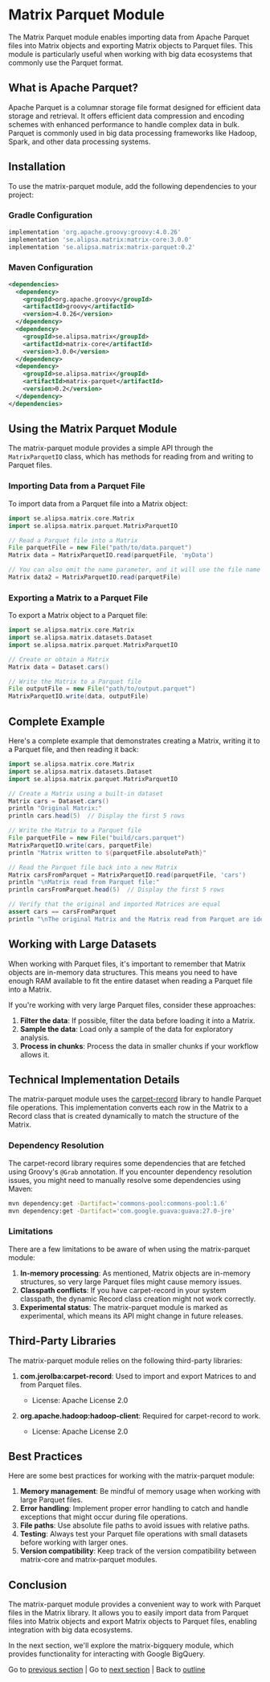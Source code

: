 # Matrix Parquet Module

The Matrix Parquet module enables importing data from Apache Parquet files into Matrix objects and exporting Matrix objects to Parquet files. This module is particularly useful when working with big data ecosystems that commonly use the Parquet format.

## What is Apache Parquet?

Apache Parquet is a columnar storage file format designed for efficient data storage and retrieval. It offers efficient data compression and encoding schemes with enhanced performance to handle complex data in bulk. Parquet is commonly used in big data processing frameworks like Hadoop, Spark, and other data processing systems.

## Installation

To use the matrix-parquet module, add the following dependencies to your project:

### Gradle Configuration

```groovy
implementation 'org.apache.groovy:groovy:4.0.26'
implementation 'se.alipsa.matrix:matrix-core:3.0.0'
implementation 'se.alipsa.matrix:matrix-parquet:0.2'
```

### Maven Configuration

```xml
<dependencies>
  <dependency>
    <groupId>org.apache.groovy</groupId>
    <artifactId>groovy</artifactId>
    <version>4.0.26</version>
  </dependency>
  <dependency>
    <groupId>se.alipsa.matrix</groupId>
    <artifactId>matrix-core</artifactId>
    <version>3.0.0</version>
  </dependency>
  <dependency>
    <groupId>se.alipsa.matrix</groupId>
    <artifactId>matrix-parquet</artifactId>
    <version>0.2</version>
  </dependency>
</dependencies>
```

## Using the Matrix Parquet Module

The matrix-parquet module provides a simple API through the `MatrixParquetIO` class, which has methods for reading from and writing to Parquet files.

### Importing Data from a Parquet File

To import data from a Parquet file into a Matrix object:

```groovy
import se.alipsa.matrix.core.Matrix
import se.alipsa.matrix.parquet.MatrixParquetIO

// Read a Parquet file into a Matrix
File parquetFile = new File("path/to/data.parquet")
Matrix data = MatrixParquetIO.read(parquetFile, 'myData')

// You can also omit the name parameter, and it will use the file name as the Matrix name
Matrix data2 = MatrixParquetIO.read(parquetFile)
```

### Exporting a Matrix to a Parquet File

To export a Matrix object to a Parquet file:

```groovy
import se.alipsa.matrix.core.Matrix
import se.alipsa.matrix.datasets.Dataset
import se.alipsa.matrix.parquet.MatrixParquetIO

// Create or obtain a Matrix
Matrix data = Dataset.cars()

// Write the Matrix to a Parquet file
File outputFile = new File("path/to/output.parquet")
MatrixParquetIO.write(data, outputFile)
```

## Complete Example

Here's a complete example that demonstrates creating a Matrix, writing it to a Parquet file, and then reading it back:

```groovy
import se.alipsa.matrix.core.Matrix
import se.alipsa.matrix.datasets.Dataset
import se.alipsa.matrix.parquet.MatrixParquetIO

// Create a Matrix using a built-in dataset
Matrix cars = Dataset.cars()
println "Original Matrix:"
println cars.head(5)  // Display the first 5 rows

// Write the Matrix to a Parquet file
File parquetFile = new File("build/cars.parquet")
MatrixParquetIO.write(cars, parquetFile)
println "Matrix written to ${parquetFile.absolutePath}"

// Read the Parquet file back into a new Matrix
Matrix carsFromParquet = MatrixParquetIO.read(parquetFile, 'cars')
println "\nMatrix read from Parquet file:"
println carsFromParquet.head(5)  // Display the first 5 rows

// Verify that the original and imported Matrices are equal
assert cars == carsFromParquet
println "\nThe original Matrix and the Matrix read from Parquet are identical."
```

## Working with Large Datasets

When working with Parquet files, it's important to remember that Matrix objects are in-memory data structures. This means you need to have enough RAM available to fit the entire dataset when reading a Parquet file into a Matrix.

If you're working with very large Parquet files, consider these approaches:

1. **Filter the data**: If possible, filter the data before loading it into a Matrix.
2. **Sample the data**: Load only a sample of the data for exploratory analysis.
3. **Process in chunks**: Process the data in smaller chunks if your workflow allows it.

## Technical Implementation Details

The matrix-parquet module uses the [carpet-record](https://github.com/jerolba/carpet-record) library to handle Parquet file operations. This implementation converts each row in the Matrix to a Record class that is created dynamically to match the structure of the Matrix.

### Dependency Resolution

The carpet-record library requires some dependencies that are fetched using Groovy's `@Grab` annotation. If you encounter dependency resolution issues, you might need to manually resolve some dependencies using Maven:

```bash
mvn dependency:get -Dartifact='commons-pool:commons-pool:1.6'
mvn dependency:get -Dartifact='com.google.guava:guava:27.0-jre'
```

### Limitations

There are a few limitations to be aware of when using the matrix-parquet module:

1. **In-memory processing**: As mentioned, Matrix objects are in-memory structures, so very large Parquet files might cause memory issues.
2. **Classpath conflicts**: If you have carpet-record in your system classpath, the dynamic Record class creation might not work correctly.
3. **Experimental status**: The matrix-parquet module is marked as experimental, which means its API might change in future releases.

## Third-Party Libraries

The matrix-parquet module relies on the following third-party libraries:

1. **com.jerolba:carpet-record**: Used to import and export Matrices to and from Parquet files.
   - License: Apache License 2.0

2. **org.apache.hadoop:hadoop-client**: Required for carpet-record to work.
   - License: Apache License 2.0

## Best Practices

Here are some best practices for working with the matrix-parquet module:

1. **Memory management**: Be mindful of memory usage when working with large Parquet files.
2. **Error handling**: Implement proper error handling to catch and handle exceptions that might occur during file operations.
3. **File paths**: Use absolute file paths to avoid issues with relative paths.
4. **Testing**: Always test your Parquet file operations with small datasets before working with larger ones.
5. **Version compatibility**: Keep track of the version compatibility between matrix-core and matrix-parquet modules.

## Conclusion

The matrix-parquet module provides a convenient way to work with Parquet files in the Matrix library. It allows you to easily import data from Parquet files into Matrix objects and export Matrix objects to Parquet files, enabling integration with big data ecosystems.

In the next section, we'll explore the matrix-bigquery module, which provides functionality for interacting with Google BigQuery.

Go to [previous section](10-matrix-bom.md) | Go to [next section](12-matrix-bigquery.md) | Back to [outline](outline.md)